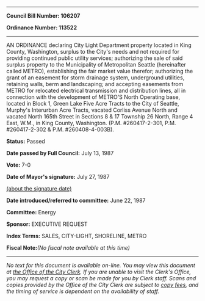 

********

**Council Bill Number: 106207**
   
**Ordinance Number: 113522**
********

 AN ORDINANCE declaring City Light Department property located in King County, Washington, surplus to the City's needs and not required for providing continued public utility services; authorizing the sale of said surplus property to the Municipality of Metropolitan Seattle (hereinafter called METRO), establishing the fair market value therefor; authorizing the grant of an easement for storm drainage system, underground utilities, retaining walls, berm and landscaping; and accepting easements from METRO for relocated electrical transmission and distribution lines, all in connection with the development of METRO'S North Operating base, located in Block 1, Green Lake Five Acre Tracts to the City of Seattle, Murphy's Interurban Acre Tracts, vacated Corliss Avenue North and vacated North 165th Street in Sections 8 & 17 Township 26 North, Range 4 East, W.M., in King County, Washington. (P.M. #260417-2-301, P.M. #260417-2-302 & P.M. #260408-4-003B).

**Status:** Passed
   
**Date passed by Full Council:** July 13, 1987
   
**Vote:** 7-0
   
**Date of Mayor's signature:** July 27, 1987
   
[(about the signature date)](/~public/approvaldate.htm)
   
   
   
**Date introduced/referred to committee:** June 22, 1987
   
**Committee:** Energy
   
**Sponsor:** EXECUTIVE REQUEST
   
   
**Index Terms:** SALES, CITY-LIGHT, SHORELINE, METRO

**Fiscal Note:**_(No fiscal note available at this time)_
********

_No text for this document is available on-line. You may view this document at [the Office of the City Clerk](http://www.seattle.gov/leg/clerk/contactUs.htm). If you are unable to visit the Clerk's Office, you may request a copy or scan be made for you by Clerk staff. Scans and copies provided by the Office of the City Clerk are subject to [copy fees](http://clerk.seattle.gov/~public/clerkfees.htm), and the timing of service is dependent on the availability of staff._

